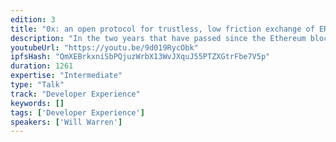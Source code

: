 ```yaml
---
edition: 3
title: "0x: an open protocol for trustless, low friction exchange of ERC20 tokens"
description: "In the two years that have passed since the Ethereum blockchain’s genesis block, numerous decentralized applications (dApps) have created Ethereum smart contracts for peer-to-peer exchange. Rapid iteration and a lack of best practices have left the blockchain scattered with proprietary and application-specific implementations. As a result, end users are exposed to numerous smart contracts of varying quality and security, with unique configuration processes and learning curves, all of which implement the same functionality. This approach imposes unnecessary costs on the network by fragmenting end users according to the particular dApp each user happens to be using, destroying valuable network effects around liquidity. We present 0x: an open protocol and shared settlement layer for trustless, low friction exchange of ERC20 tokens."
youtubeUrl: "https://youtu.be/9d019RycObk"
ipfsHash: "QmXEBrkxniSbPQjuzWrbX13WvJXquJ55PTZXGtrFbe7V5p"
duration: 1261
expertise: "Intermediate"
type: "Talk"
track: "Developer Experience"
keywords: []
tags: ['Developer Experience']
speakers: ['Will Warren']
---
```

